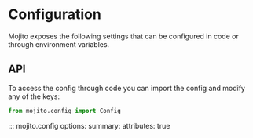 # Configuration

Mojito exposes the following settings that can be configured in code or through environment variables.

## API
To access the config through code you can import the config and modify any of the keys:
```py
from mojito.config import Config
```

::: mojito.config
    options:
        summary:
            attributes: true
        